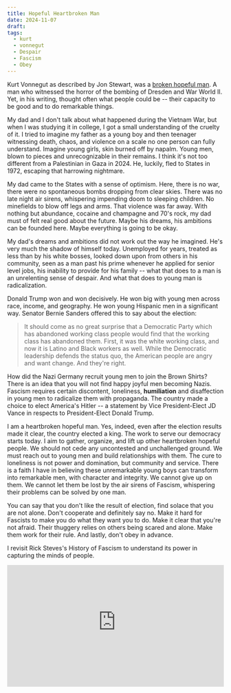 ```yaml
---
title: Hopeful Heartbroken Man
date: 2024-11-07
draft: 
tags:
  - kurt
  - vonnegut
  - Despair
  - Fascism
  - Obey
---
```


Kurt Vonnegut as described by Jon Stewart, was a [broken hopeful man](https://overcast.fm/+BLShPpD2Lo/1:05:15). A man who witnessed the horror of the bombing of Dresden and War World II. Yet, in his writing, thought often what people could be -- their capacity to be good and to do remarkable things. 

My dad and I don't talk about what happened during the Vietnam War, but when I was studying it in college, I got a small understanding of the cruelty of it. I tried to imagine my father as a young boy and then teenager witnessing death, chaos, and violence on a scale no one person can fully understand. Imagine young girls, skin burned off by napalm. Young men, blown to pieces and unrecognizable in their remains. I think it's not too different from a Palestinian in Gaza in 2024. He, luckily, fled to States in 1972, escaping that harrowing nightmare.

My dad came to the States with a sense of optimism. Here, there is no war, there were no spontaneous bombs dropping from clear skies. There was no late night air sirens, whispering impending doom to sleeping children. No minefields to blow off legs and arms. That violence was far away. With nothing but abundance, cocaine and champagne and 70's rock, my dad must of felt real good about the future. Maybe his dreams, his ambitions can be founded here. Maybe everything is going to be okay.

My dad's dreams and ambitions did not work out the way he imagined. He's very much the shadow of himself today. Unemployed for years, treated as less than by his white bosses, looked down upon from others in his community, seen as a man past his prime whenever he applied for senior level jobs, his inability to provide for his family -- what that does to a man is an unrelenting sense of despair. And what that does to young man is radicalization. 

Donald Trump won and won decisively. He won big with young men across race, income, and geography. He won young Hispanic men in a significant way. Senator Bernie Sanders
offered this to say about the election:

>It should come as no great surprise that a Democratic Party which has abandoned working class people would find that the working class has abandoned them. First, it was the white working class, and now it is Latino and Black workers as well. While the Democratic leadership defends the status quo, the American people are angry and want change. And they're right.

How did the Nazi Germany recruit young men to join the Brown Shirts?  There is an idea that you will not find happy joyful men becoming Nazis. Fascism requires certain discontent, loneliness, **humiliation** and disaffection in young men to radicalize them with propaganda. The country made a choice to elect America's Hitler -- a statement by Vice President-Elect JD Vance in respects to President-Elect Donald Trump. 

I am a heartbroken hopeful man. Yes, indeed, even after the election results made it clear, the country elected a king. The work to serve our democracy starts today. I aim to gather, organize, and lift up other heartbroken hopeful people. We should not cede any uncontested and unchallenged ground. We must reach out to young men and build relationships with them. The cure to loneliness is not power and domination, but community and service. There is a faith I have in believing these unremarkable young boys can transform into remarkable men, with character and integrity. We cannot give up on them. We cannot let them be lost by the air sirens of Fascism, whispering their problems can be solved by one man.

You can say that you don't like the result of election, find solace that you are not alone. Don't cooperate and definitely say no. Make it hard for Fascists to make you do what they want you to do. Make it clear that you're not afraid. Their thuggery relies on others being scared and alone. Make them work for their rule. And lastly, don't obey in advance. 

I revisit Rick Steves's History of Fascism to understand its power in capturing the minds of people.

<style>.embed-container { position: relative; padding-bottom: 56.25%; height: 0; overflow: hidden; max-width: 100%; } .embed-container iframe, .embed-container object, .embed-container embed { position: absolute; top: 0; left: 0; width: 100%; height: 100%; }</style><div class='embed-container'>
<iframe  src="https://www.youtube-nocookie.com/embed/JU1IVW6uqM0?si=k9p30MFLoGPd4RlF" title="YouTube video player" frameborder="0" allow="accelerometer; autoplay; clipboard-write; encrypted-media; gyroscope; picture-in-picture; web-share" referrerpolicy="strict-origin-when-cross-origin" allowfullscreen></iframe></div>